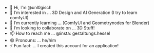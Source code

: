 - 👋 Hi, I’m @unl0gisch
- 👀 I’m interested in ... 3D Design and AI Generation (I try to learn comfyUI)
- 🌱 I’m currently learning ... (ComfyUI and Geometrynodes for Blender)
- 💞️ I’m looking to collaborate on ... 3D Stuff!
- 📫 How to reach me ... @insta: gestaltungs.hessel
- 😄 Pronouns: ... he/him
- ⚡ Fun fact: ... I created this account for an application!

<!---
unl0gisch/unl0gisch is a ✨ special ✨ repository because its `README.md` (this file) appears on your GitHub profile.
You can click the Preview link to take a look at your changes.
--->
